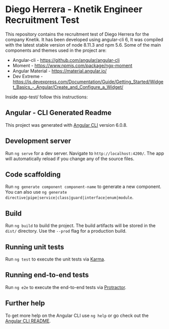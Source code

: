 
# Diego Herrera - Knetik Engineer Recruitment Test

This repository contains the recruitment test of Diego Herrera for the company Knetik. It has been developed using angular-cli 6, It was compiled with the latest stable version of node 8.11.3 and npm 5.6. Some of the main components and themes used in the project are:

- Angular-cli - https://github.com/angular/angular-cli
- Moment - https://www.npmjs.com/package/ngx-moment
- Angular Material - https://material.angular.io/
- Dev Extreme - https://js.devexpress.com/Documentation/Guide/Getting_Started/Widget_Basics_-_Angular/Create_and_Configure_a_Widget/

Inside app-test/ follow this instructions:

## Angular - CLI Generated Readme 

This project was generated with [Angular CLI](https://github.com/angular/angular-cli) version 6.0.8.

## Development server

Run `ng serve` for a dev server. Navigate to `http://localhost:4200/`. The app will automatically reload if you change any of the source files.

## Code scaffolding

Run `ng generate component component-name` to generate a new component. You can also use `ng generate directive|pipe|service|class|guard|interface|enum|module`.

## Build

Run `ng build` to build the project. The build artifacts will be stored in the `dist/` directory. Use the `--prod` flag for a production build.

## Running unit tests

Run `ng test` to execute the unit tests via [Karma](https://karma-runner.github.io).

## Running end-to-end tests

Run `ng e2e` to execute the end-to-end tests via [Protractor](http://www.protractortest.org/).

## Further help

To get more help on the Angular CLI use `ng help` or go check out the [Angular CLI README](https://github.com/angular/angular-cli/blob/master/README.md).
